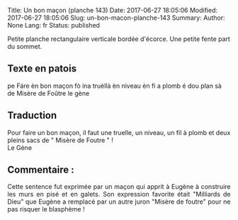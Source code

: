 Title: Un bon maçon (planche 143)
Date: 2017-06-27 18:05:06
Modified: 2017-06-27 18:05:06
Slug: un-bon-macon-planche-143
Summary: 
Author: None
Lang: fr
Status: published

Petite planche rectangulaire verticale bordée d'écorce. Une petite fente part du sommet.
<img style="float: right;" alt="" src="{static}/images/planche_143.png">
## Texte en patois
pe Fáre èn bon maçon fò ina truèllà èn niveau èn fi a plomb é dou plan sà de  Misère de Foûtre      le  gène

## Traduction
Pour faire un bon maçon, il faut une truelle, un niveau, un fil à plomb et deux pleins sacs de " Misère de Foutre " !       
                              Le Gène

## Commentaire : 
<p style="text-align:justify;">Cette sentence fut exprimée par un maçon qui apprit à Eugène à construire les murs en pisé et en galets. Son expression favorite était "Milliards de Dieu" que Eugène a remplacé par un autre juron "Misère de foutre" pour ne pas risquer le blasphème !</p> 
